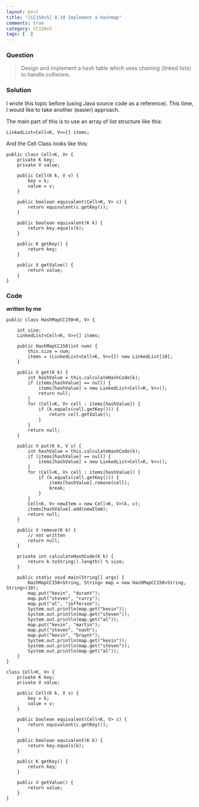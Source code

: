 ```yaml
---
layout: post
title: "[CC150v5] 8.10 Implement a Hashmap"
comments: true
category: CC150v5
tags: [  ]
---
```


### Question

> Design and implement a hash table which uses chaining (linked lists) to handle collisions.

### Solution

I wrote this topic before (using Java source code as a reference). This time, I would like to take another (easier) approach. 

The main part of this is to use an array of list structure like this: 

	LinkedList<Cell<K, V>>[] items;

And the Cell Class looks like this: 

    public class Cell<K, V> {
        private K key;
        private V value;

        public Cell(K k, V v) {
            key = k;
            value = v;
        }

        public boolean equivalent(Cell<K, V> c) {
            return equivalent(c.getKey());
        }

        public boolean equivalent(K k) {
            return key.equals(k);
        }

        public K getKey() {
            return key;
        }

        public V getValue() {
            return value;
        }
    }

### Code

__written by me__

    public class HashMapCC150<K, V> {

        int size;
        LinkedList<Cell<K, V>>[] items;

        public HashMapCC150(int num) {
            this.size = num;
            items = (LinkedList<Cell<K, V>>[]) new LinkedList[10];
        }

        public V get(K k) {
            int hashValue = this.calculateHashCode(k);
            if (items[hashValue] == null) {
                items[hashValue] = new LinkedList<Cell<K, V>>();
                return null;
            }
            for (Cell<K, V> cell : items[hashValue]) {
                if (k.equals(cell.getKey())) {
                    return cell.getValue();
                }
            }
            return null;
        }

        public V put(K k, V v) {
            int hashValue = this.calculateHashCode(k);
            if (items[hashValue] == null) {
                items[hashValue] = new LinkedList<Cell<K, V>>();
            }
            for (Cell<K, V> cell : items[hashValue]) {
                if (k.equals(cell.getKey())) {
                    items[hashValue].remove(cell);
                    break;
                }
            }
            Cell<K, V> newItem = new Cell<K, V>(k, v);
            items[hashValue].add(newItem);
            return null;
        }

        public V remove(K k) {
            // not written
            return null;
        }

        private int calculateHashCode(K k) {
            return k.toString().length() % size;
        }

        public static void main(String[] args) {
            HashMapCC150<String, String> map = new HashMapCC150<String, String>(10);
            map.put("kevin", "durant");
            map.put("steven", "curry");
            map.put("al", "jefferson");
            System.out.println(map.get("kevin"));
            System.out.println(map.get("steven"));
            System.out.println(map.get("al"));
            map.put("kevin", "martin");
            map.put("steven", "nash");
            map.put("kevin", "braynt");
            System.out.println(map.get("kevin"));
            System.out.println(map.get("steven"));
            System.out.println(map.get("al"));
        }
    }

    class Cell<K, V> {
        private K key;
        private V value;

        public Cell(K k, V v) {
            key = k;
            value = v;
        }

        public boolean equivalent(Cell<K, V> c) {
            return equivalent(c.getKey());
        }

        public boolean equivalent(K k) {
            return key.equals(k);
        }

        public K getKey() {
            return key;
        }

        public V getValue() {
            return value;
        }
    }
